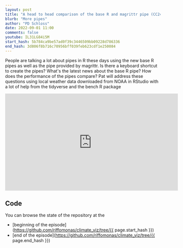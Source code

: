 ```yaml
---
layout: post
title: "A head to head comparison of the base R and magrittr pipe (CC244)"
blurb: "More pipes"
author: "PD Schloss"
date: 2022-09-01 11:00
comments: false
youtube: IL31LG84i5M
start_hash: 5b784ca9be57ad0f39c3446509bb09228d786336
end_hash: 3d806f8b716c70956bff039feb623cdf1e250084
---
```


People are talking a lot about pipes in R these days using the new base R pipes as well as the pipe provided by magrittr. Is there a keyboard shortcut to create the pipes? What's the latest news about the base R pipe? How does the performance of the pipes compare? Pat will address these questions using local weather data downloaded from NOAA in RStudio with a lot of help from the tidyverse and the bench R package

<iframe style="margin: 0 auto;display:block;" width="560" height="315" src="https://www.youtube.com/embed/{{ page.youtube }}" frameborder="0" allow="accelerometer; autoplay; encrypted-media; gyroscope; picture-in-picture" allowfullscreen></iframe>

## Code

You can browse the state of the repository at the
* [beginning of the episode](https://github.com/riffomonas/climate_viz/tree/{{ page.start_hash }})
* [end of the episode](https://github.com/riffomonas/climate_viz/tree/{{ page.end_hash }})
